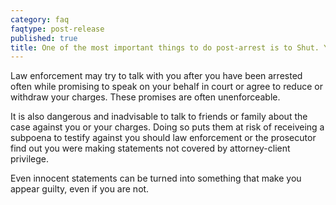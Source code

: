 ```yaml
---
category: faq
faqtype: post-release
published: true
title: One of the most important things to do post-arrest is to Shut. Your. Mouth.
---
```

Law enforcement may try to talk with you after you have been arrested often while promising to speak on your behalf in court or agree to reduce or withdraw your charges. These promises are often unenforceable.

It is also dangerous and inadvisable to talk to friends or family about the case against you or your charges. Doing so puts them at risk of receiveing a subpoena to testify against you should law enforcement or the prosecutor find out you were making statements not covered by attorney-client privilege. 

Even innocent statements can be turned into something that make you appear guilty, even if you are not.